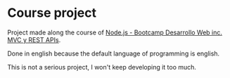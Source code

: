 # Course project

Project made along the course of [Node.js - Bootcamp Desarrollo Web inc. MVC y REST APIs](https://www.udemy.com/course/nodejs-bootcamp-desarrollo-web-mvc-y-rest-apis/).

Done in english because the default language of programming is english.

This is not a serious project, I won't keep developing it too much.
